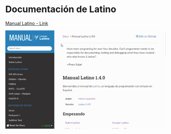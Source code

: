 # Documentación de Latino
[Manual Latino - Link](https://manual.lenguajelatino.org/es/stable/)

![Latino_Documentacion](./docLatino.gif)